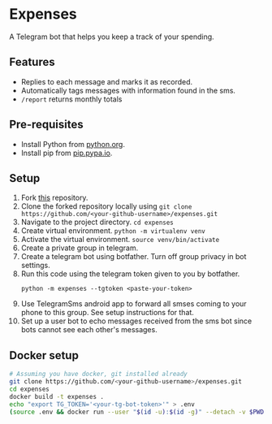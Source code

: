 # Expenses
  A Telegram bot that helps you keep a track of your spending. 
  
## Features

- Replies to each message and marks it as recorded.
- Automatically tags messages with information found in the sms.
- `/report` returns monthly totals
  
## Pre-requisites

  - Install Python from [python.org](https://www.python.org/). 
  - Install pip from [pip.pypa.io](https://pip.pypa.io/en/stable/installing/).
  
## Setup

1. Fork [this](https://github.com/theSage21/expenses.git) repository.
2. Clone the forked repository locally using `git clone https://github.com/<your-github-username>/expenses.git`
3. Navigate to the project directory.  `cd expenses`
4. Create virtual environment.  `python -m virtualenv venv`
5. Activate the virtual environment. `source venv/bin/activate`
6. Create a private group in telegram. 
7. Create a telegram bot using botfather. Turn off group privacy in bot settings.
8. Run this code using the telegram token given to you by botfather.
   ```
   python -m expenses --tgtoken <paste-your-token>
   ```
9. Use TelegramSms android app to forward all smses coming to your phone to this group. See setup instructions for that.
10. Set up a user bot to echo messages received from the sms bot since bots cannot see each other's messages.

## Docker setup 

```bash
# Assuming you have docker, git installed already
git clone https://github.com/<your-github-username>/expenses.git
cd expenses
docker build -t expenses .
echo "export TG_TOKEN='<your-tg-bot-token>'" > .env
(source .env && docker run --user "$(id -u):$(id -g)" --detach -v $PWD:/src --restart always  -e TG_TOKEN expenses)
```
